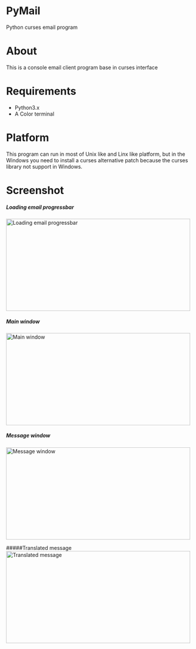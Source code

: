 PyMail
======

Python curses email program 


About
=====
This is a console email client program base in curses interface


Requirements
============
* Python3.x
* A Color terminal


Platform
========
This program can run in most of Unix like and Linx like platform, 
but in the Windows you need to install a curses alternative patch
because the curses library not support in Windows.

Screenshot
==========
##### Loading email progressbar
  <img  src="http://i1278.photobucket.com/albums/y516/jacklam718/pymail6_zpsc806d795.png" alt='Loading email progressbar'  width="500px" height="250px" />

##### Main window
  <img src="http://i1278.photobucket.com/albums/y516/jacklam718/pymail3_zps6156bea0.png" alt="Main window" width="500px" height="250px" />

##### Message window
  <img src="http://i1278.photobucket.com/albums/y516/jacklam718/pymail2_zps6ba97738.png" alt="Message window" width="500px" height="250px" />

#####Translated message
  <img src="http://i1278.photobucket.com/albums/y516/jacklam718/pymail_zpsf6dfb1f8.png"  alt="Translated message" width="500px" height="250px" />





